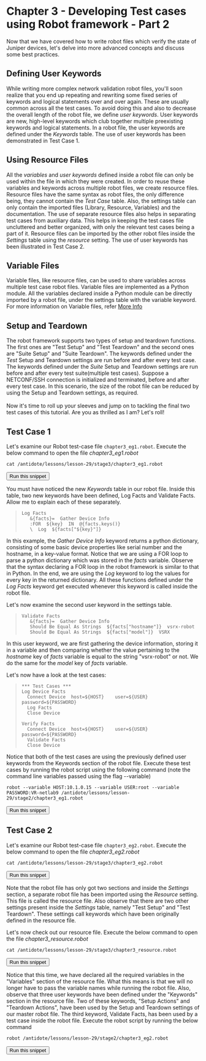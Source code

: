 # Chapter 3 - Developing Test cases using Robot framework - Part 2

Now that we have covered how to write robot files which verify the state of Juniper devices, let's delve into more advanced concepts and discuss some best practices.

## Defining User Keywords

While writing more complex network validation robot files, you'll soon realize that you end up repeating and rewriting some fixed series of keywords and logical statements over and over again. These are usually common across all the test cases. To avoid doing this and also to decrease the overall length of the robot file, we define *user keywords*.  User keywords are new, high-level keywords which club together multiple preexisting keywords and logical statements. In a robot file, the user keywords are defined under the *Keywords* table. The use of user keywords has been demonstrated in Test Case 1.

## Using Resource Files

All the *variables* and *user keywords* defined inside a robot file can only be used within the file in which they were created. In order to reuse these variables and keywords across multiple robot files, we create resource files. Resource files have the same syntax as robot files, the only difference being, they cannot contain the *Test Case* table. Also, the settings table can only contain the imported files (Library, Resource, Variables) and the documentation. The use of separate resource files also helps in separating test cases from auxiliary data. This helps in keeping the test cases file uncluttered and better organized, with only the relevant test cases being a part of it. Resource files can be imported by the other robot files inside the *Settings* table using the *resource* setting. The use of user keywords has been illustrated in Test Case 2.

## Variable Files

Variable files, like resource files, can be used to share variables across multiple test case robot files. Variable files are implemented as a Python module. All the variables declared inside a Python module can be directly imported by a robot file, under the settings table with the variable keyword. For more information on Variable files, refer [More Info](http://robotframework.org/robotframework/latest/RobotFrameworkUserGuide.html#variable-files)

## Setup and Teardown

The robot framework supports two types of setup and teardown functions. The first ones are "Test Setup" and "Test Teardown" and the second ones are "Suite Setup" and "Suite Teardown". The keywords defined under the *Test* Setup and Teardown settings are run before and after every test case. The keywords defined under the *Suite* Setup and Teardown settings are run before and after every test suite(multiple test cases). Suppose a NETCONF/SSH connection is initialized and terminated, before and after every test case. In this scenario, the size of the robot file can be reduced by using the Setup and Teardown settings, as required.
\
\
Now it's time to roll up your sleeves and jump on to tackling the final two test cases of this tutorial. Are you as thrilled as I am? Let's roll!

## Test Case 1
Let's examine our Robot test-case file `chapter3_eg1.robot`. Execute the below command to open the file *chapter3_eg1.robot*
```
cat /antidote/lessons/lesson-29/stage3/chapter3_eg1.robot
```
<button type="button" class="btn btn-primary btn-sm" onclick="runSnippetInTab('linux1', 0)">Run this snippet</button>

You must have noticed the new *Keywords* table in our robot file. Inside this table, two new keywords have been defined, Log Facts and Validate Facts. Allow me to explain each of these separately.

>```
>Log Facts
>    &{facts}=	Gather Device Info
>    :FOR  ${key}  IN  @{facts.keys()}  
>    \  Log  ${facts["${key}"]}
>```

In this example, the *Gather Device Info* keyword returns a python dictionary, consisting of some basic device properties like serial number and the hostname, in a key-value format. Notice that we are using a FOR loop to parse a python dictionary which was stored in the *facts* variable. Observe that the syntax declaring a FOR loop in the robot framework is similar to that in Python. In the end, we are using the *Log* keyword to log the values for every key in the returned dictionary. All these functions defined under the *Log Facts* keyword get executed whenever this keyword is called inside the robot file. 

Let's now examine the second user keyword in the settings table.

>```
>Validate Facts
>	 &{facts}=	Gather Device Info
>    Should Be Equal As Strings  ${facts["hostname"]}  vsrx-robot
>    Should Be Equal As Strings  ${facts["model"]}  VSRX
>```

In this user keyword, we are first gathering the device information, storing it in a variable and then comparing whether the value pertaining to the *hostname* key of *facts* variable is equal to the string "vsrx-robot" or not. We do the same for the *model* key of *facts* variable.

Let's now have a look at the test cases:

>```
>*** Test Cases ***
>Log Device Facts
>	Connect Device  host=${HOST}	user=${USER}	password=${PASSWORD}
>	Log Facts
>	Close Device
>
>Verify Facts
>	Connect Device  host=${HOST}	user=${USER}	password=${PASSWORD}
>	Validate Facts
>	Close Device
>```

Notice that both of the test cases are using the previously defined user keywords from the Keywords section of the robot file. Execute these test cases by running the robot script using the following command (note the command line variables passed using the flag --variable)
```
robot --variable HOST:10.1.0.15 --variable USER:root --variable PASSWORD:VR-netlab9 /antidote/lessons/lesson-29/stage2/chapter3_eg1.robot
```
<button type="button" class="btn btn-primary btn-sm" onclick="runSnippetInTab('linux1', 4)">Run this snippet</button>



## Test Case 2

Let's examine our Robot test-case file `chapter3_eg2.robot`. Execute the below command to open the file *chapter3_eg2.robot*
```
cat /antidote/lessons/lesson-29/stage3/chapter3_eg2.robot
```
<button type="button" class="btn btn-primary btn-sm" onclick="runSnippetInTab('linux1', 5)">Run this snippet</button>

Note that the robot file has only got two sections and inside the *Settings* section, a separate robot file has been imported using the *Resource* setting. This file is called the resource file. Also observe that there are two other settings present inside the *Settings* table, namely "Test Setup" and "Test Teardown". These settings call keywords which have been originally defined in the resource file.

Let's now check out our resource file. Execute the below command to open the file *chapter3_resource.robot*
```
cat /antidote/lessons/lesson-29/stage3/chapter3_resource.robot
```
<button type="button" class="btn btn-primary btn-sm" onclick="runSnippetInTab('linux1', 6)">Run this snippet</button>

Notice that this time, we have declared all the required variables in the "Variables" section of the resource file. What this means is that we will no longer have to pass the variable names while running the robot file. Also, observe that three user keywords have been defined under the "Keywords" section in the resource file. Two of these keywords, "Setup Actions" and "Teardown Actions", have been used by the Setup and Teardown settings of our master robot file. The third keyword, Validate Facts, has been used by a test case inside the robot file. Execute the robot script by running the below command
```
robot /antidote/lessons/lesson-29/stage2/chapter3_eg2.robot
```
<button type="button" class="btn btn-primary btn-sm" onclick="runSnippetInTab('linux1', 7)">Run this snippet</button>

